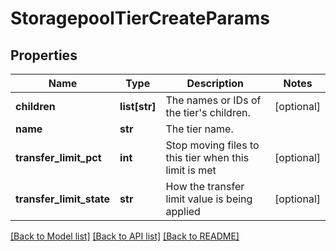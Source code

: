 # StoragepoolTierCreateParams

## Properties
Name | Type | Description | Notes
------------ | ------------- | ------------- | -------------
**children** | **list[str]** | The names or IDs of the tier&#39;s children. | [optional] 
**name** | **str** | The tier name. | 
**transfer_limit_pct** | **int** | Stop moving files to this tier when this limit is met | [optional] 
**transfer_limit_state** | **str** | How the transfer limit value is being applied | [optional] 

[[Back to Model list]](../README.md#documentation-for-models) [[Back to API list]](../README.md#documentation-for-api-endpoints) [[Back to README]](../README.md)


